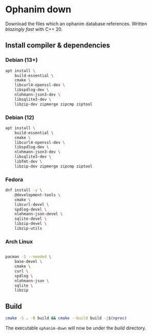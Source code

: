 # Ophanim down

Download the files which an ophanim database references. Written *blazingly fast* with C++ 20.

## Install compiler & dependencies

### Debian (13+)

```bash
apt install \
    build-essential \
    cmake \
    libcurl4-openssl-dev \
    libspdlog-dev \
    nlohmann-json3-dev \
    libsqlite3-dev \
    libzip-dev zipmerge zipcmp ziptool
```

### Debian (12)

```bash
apt install \
    build-essential \
    cmake \
    libcurl4-openssl-dev \
    libspdlog-dev \
    nlohmann-json3-dev \
    libsqlite3-dev \
    libfmt-dev \
    libzip-dev zipmerge zipcmp ziptool
```

### Fedora

```bash
dnf install -y \
    @development-tools \
    cmake \
    libcurl-devel \
    spdlog-devel \
    nlohmann-json-devel \
    sqlite-devel \
    libzip-devel \
    libzip-utils
```

### Arch Linux

```bash

pacman -S --needed \
    base-devel \
    cmake \
    curl \
    spdlog \
    nlohmann-json \
    sqlite \
    libzip 
```

## Build

```bash
cmake -S . -B build && cmake --build build -j$(nproc)
```

The executable `ophanim-down` will now be under the *build* directory.
